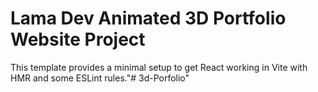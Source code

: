 # Lama Dev Animated 3D Portfolio Website Project

This template provides a minimal setup to get React working in Vite with HMR and some ESLint rules."# 3d-Porfolio" 

